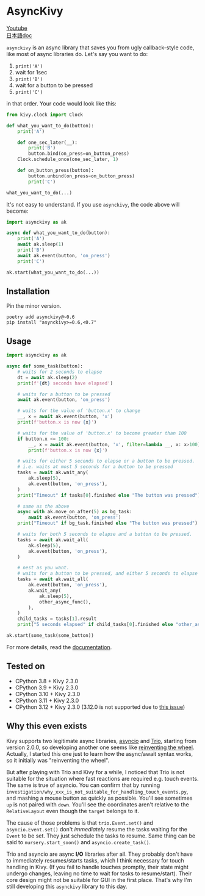 # AsyncKivy

[Youtube](https://www.youtube.com/playlist?list=PLNdhqAjzeEGjTpmvNck4Uykps8s9LmRTJ)  
[日本語doc](README_jp.md)  

`asynckivy` is an async library that saves you from ugly callback-style code,
like most of async libraries do.
Let's say you want to do:

1. `print('A')`
1. wait for 1sec
1. `print('B')`
1. wait for a button to be pressed
1. `print('C')`

in that order.
Your code would look like this:

```python
from kivy.clock import Clock

def what_you_want_to_do(button):
    print('A')

    def one_sec_later(__):
        print('B')
        button.bind(on_press=on_button_press)
    Clock.schedule_once(one_sec_later, 1)

    def on_button_press(button):
        button.unbind(on_press=on_button_press)
        print('C')

what_you_want_to_do(...)
```

It's not easy to understand.
If you use `asynckivy`, the code above will become:

```python
import asynckivy as ak

async def what_you_want_to_do(button):
    print('A')
    await ak.sleep(1)
    print('B')
    await ak.event(button, 'on_press')
    print('C')

ak.start(what_you_want_to_do(...))
```

## Installation

Pin the minor version.

```text
poetry add asynckivy@~0.6
pip install "asynckivy>=0.6,<0.7"
```

## Usage

```python
import asynckivy as ak

async def some_task(button):
    # waits for 2 seconds to elapse
    dt = await ak.sleep(2)
    print(f'{dt} seconds have elapsed')

    # waits for a button to be pressed
    await ak.event(button, 'on_press')

    # waits for the value of 'button.x' to change
    __, x = await ak.event(button, 'x')
    print(f'button.x is now {x}')

    # waits for the value of 'button.x' to become greater than 100
    if button.x <= 100:
        __, x = await ak.event(button, 'x', filter=lambda __, x: x>100)
        print(f'button.x is now {x}')

    # waits for either 5 seconds to elapse or a button to be pressed.
    # i.e. waits at most 5 seconds for a button to be pressed
    tasks = await ak.wait_any(
        ak.sleep(5),
        ak.event(button, 'on_press'),
    )
    print("Timeout" if tasks[0].finished else "The button was pressed")

    # same as the above
    async with ak.move_on_after(5) as bg_task:
        await ak.event(button, 'on_press')
    print("Timeout" if bg_task.finished else "The button was pressed")

    # waits for both 5 seconds to elapse and a button to be pressed.
    tasks = await ak.wait_all(
        ak.sleep(5),
        ak.event(button, 'on_press'),
    )

    # nest as you want.
    # waits for a button to be pressed, and either 5 seconds to elapse or 'other_async_func' to complete.
    tasks = await ak.wait_all(
        ak.event(button, 'on_press'),
        ak.wait_any(
            ak.sleep(5),
            other_async_func(),
        ),
    )
    child_tasks = tasks[1].result
    print("5 seconds elapsed" if child_tasks[0].finished else "other_async_func has completed")

ak.start(some_task(some_button))
```

For more details, read the [documentation](https://asyncgui.github.io/asynckivy/).

## Tested on

- CPython 3.8 + Kivy 2.3.0
- CPython 3.9 + Kivy 2.3.0
- CPython 3.10 + Kivy 2.3.0
- CPython 3.11 + Kivy 2.3.0
- CPython 3.12 + Kivy 2.3.0 (3.12.0 is not supported due to [this issue](https://github.com/python/cpython/issues/111058))

## Why this even exists

Kivy supports two legitimate async libraries, [asyncio][asyncio] and [Trio][trio], starting from version 2.0.0, so developing another one seems like [reinventing the wheel][reinventing].
Actually, I started this one just to learn how the async/await syntax works, so it initially was "reinventing the wheel".

But after playing with Trio and Kivy for a while, I noticed that Trio is not suitable for the situation where fast reactions are required e.g. touch events.
The same is true of asyncio.
You can confirm that by running `investigation/why_xxx_is_not_suitable_for_handling_touch_events.py`, and mashing a mouse button as quickly as possible.
You'll see sometimes `up` is not paired with `down`.
You'll see the coordinates aren't relative to the `RelativeLayout` even though the `target` belongs to it.

The cause of those problems is that `trio.Event.set()` and `asyncio.Event.set()` don't *immediately* resume the tasks waiting for the `Event` to be set.
They just schedule the tasks to resume.
Same thing can be said to `nursery.start_soon()` and `asyncio.create_task()`.

Trio and asyncio are async **I/O** libraries after all.
They probably don't have to immediately resumes/starts tasks, which I think necessary for touch handling in Kivy.
(If you fail to handle touches promptly, their state might undergo changes, leaving no time to wait for tasks to resume/start).
Their core design might not be suitable for GUI in the first place.
That's why I'm still developing this `asynckivy` library to this day.

[asyncio]:https://docs.python.org/3/library/asyncio.html
[trio]:https://trio.readthedocs.io/en/stable/
[reinventing]:https://en.wikipedia.org/wiki/Reinventing_the_wheel
